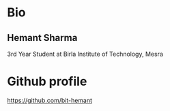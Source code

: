 # Bio
## Hemant Sharma
3rd Year Student at Birla Institute of Technology, Mesra
# Github profile
https://github.com/bit-hemant
